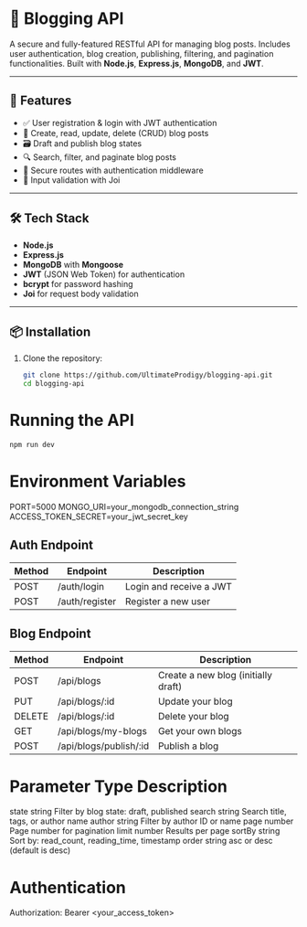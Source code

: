 # 📝 Blogging API

A secure and fully-featured RESTful API for managing blog posts. Includes user authentication, blog creation, publishing, filtering, and pagination functionalities. Built with **Node.js**, **Express.js**, **MongoDB**, and **JWT**.

---

## 🚀 Features

-   ✅ User registration & login with JWT authentication
-   📝 Create, read, update, delete (CRUD) blog posts
-   🗃️ Draft and publish blog states
-   🔍 Search, filter, and paginate blog posts
-   🔐 Secure routes with authentication middleware
-   📏 Input validation with Joi

---

## 🛠️ Tech Stack

-   **Node.js**
-   **Express.js**
-   **MongoDB** with **Mongoose**
-   **JWT** (JSON Web Token) for authentication
-   **bcrypt** for password hashing
-   **Joi** for request body validation

---

## 📦 Installation

1. Clone the repository:
    ```bash
    git clone https://github.com/UltimateProdigy/blogging-api.git
    cd blogging-api
    ```

# Running the API

```bash
npm run dev

```

# Environment Variables

PORT=5000
MONGO_URI=your_mongodb_connection_string
ACCESS_TOKEN_SECRET=your_jwt_secret_key

## Auth Endpoint

| Method | Endpoint      | Description             |
| ------ | ------------- | ----------------------- |
| POST   | /auth/login    | Login and receive a JWT |
| POST   | /auth/register | Register a new user     |

## Blog Endpoint

| Method | Endpoint               | Description                         |
| ------ | ---------------------- | ----------------------------------- |
| POST   | /api/blogs             | Create a new blog (initially draft) |
| PUT    | /api/blogs/:id         | Update your blog                    |
| DELETE | /api/blogs/:id         | Delete your blog                    |
| GET    | /api/blogs/my-blogs    | Get your own blogs                  |
| POST   | /api/blogs/publish/:id | Publish a blog                      |

# Parameter	Type	Description
state	string	Filter by blog state: draft, published
search	string	Search title, tags, or author name
author	string	Filter by author ID or name
page	number	Page number for pagination
limit	number	Results per page
sortBy	string	Sort by: read_count, reading_time, timestamp
order	string	asc or desc (default is desc)


# Authentication
Authorization: Bearer <your_access_token>
